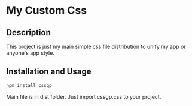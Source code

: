 # My Custom Css

## Description
This project is just my main simple css file distribution to unify my app or anyone's app style.

## Installation and Usage
```bash
npm install cssgp
```
Main file is in dist folder. Just import cssgp.css to your project.

